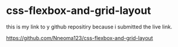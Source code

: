 # css-flexbox-and-grid-layout

this is my link to y github repositiry because i submitted the live link.

https://github.com/Nneoma123/css-flexbox-and-grid-layout
